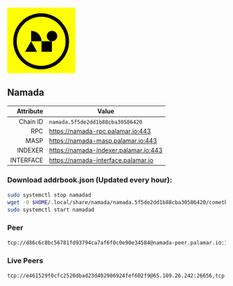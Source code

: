 ![Logo](https://raw.githubusercontent.com/Pa1amar/mainnets/refs/heads/main/namada/logo.png)
## Namada
| Attribute | Value |
|----------:|-------|
| Chain ID         | `namada.5f5de2dd1b88cba30586420` |
| RPC  | https://namada-rpc.palamar.io:443 |
| MASP  | https://namada-masp.palamar.io:443 |
| INDEXER | https://namada-indexer.palamar.io:443 |
| INTERFACE | https://namada-interface.palamar.io |

### Download addrbook.json (Updated every hour):
```bash
sudo systemctl stop namadad
wget -O $HOME/.local/share/namada/namada.5f5de2dd1b88cba30586420/cometbft/config/addrbook.json https://storage.palamar.io/mainnet/namada/addrbook.json
sudo systemctl start namadad
```
### Peer
```bash
tcp://d86c6c8bc56781fd93794ca7af6f0c0e90e34584@namada-peer.palamar.io:16656
```





































































































































































































































































































































































































































































































### Live Peers
```
tcp://e461529f0cfc2520dbad23d402906924fef602f9@65.109.26.242:26656,tcp://1cb0c9813db48396b31976443a1cd88b73e0fb05@95.216.78.215:26656,tcp://47fc04773602e7cd3f0e5b1a8901943fc46d2a7e@65.109.124.52:20056,tcp://f599bec873183d371ae22f89195d3ced22dda2f3@46.4.29.231:5000,tcp://7b2fcfb157212fe24797153b8dc30e05285285f4@212.83.33.148:26602,tcp://5a7f398e1517fd661689449971a4ec26dd0bea5e@80.241.215.77:26656,tcp://04affb50117ef548cbf7d1ddb1e6416dec0645ae@65.108.75.179:14656,tcp://ebc272824924ea1a27ea3183dd0b9ba713494f83@185.16.39.158:26656,tcp://2f32fc015e29e942ccefca600a8ec8bf828ba848@65.108.201.106:26656,tcp://761c832e006e7c35557a05c339c133862a196f59@46.105.223.122:26656,tcp://509f1e843cf881650a4151aa804ddd7a7188e88f@195.201.197.246:32656
```
